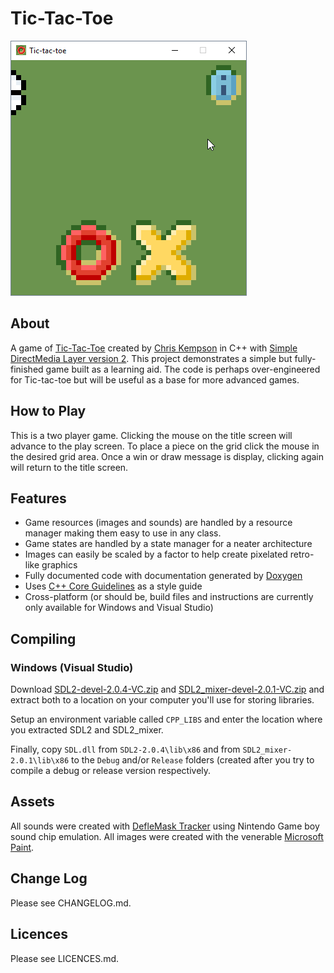 # Tic-Tac-Toe
![Animated capture of game window](game_window_capture.gif)

## About
A game of [Tic-Tac-Toe](https://en.wikipedia.org/wiki/Tic-tac-toe) created by [Chris Kempson](http://chriskempson.com/) in C++ with [Simple DirectMedia Layer version 2](https://www.libsdl.org/). This project demonstrates a simple but fully-finished game built as a learning aid. The code is perhaps over-engineered for Tic-tac-toe but will be useful as a base for more advanced games.

## How to Play
This is a two player game. Clicking the mouse on the title screen will advance to the play screen. To place a piece on the grid click the mouse in the desired grid area. Once a win or draw message is display, clicking again will return to the title screen.

## Features
- Game resources (images and sounds) are handled by a resource manager making them easy to use in any class.
- Game states are handled by a state manager for a neater architecture
- Images can easily be scaled by a factor to help create pixelated retro-like graphics
- Fully documented code with documentation generated by [Doxygen](http://doxygen.org)  
- Uses [C++ Core Guidelines](http://isocpp.github.io/CppCoreGuidelines/CppCoreGuidelines) as a style guide
- Cross-platform (or should be, build files and instructions are currently only available for Windows and Visual Studio)

## Compiling

### Windows (Visual Studio)
Download [SDL2-devel-2.0.4-VC.zip](https://www.libsdl.org/release/SDL2-devel-2.0.4-VC.zip) and [SDL2_mixer-devel-2.0.1-VC.zip](https://www.libsdl.org/projects/SDL_mixer/release/SDL2_mixer-devel-2.0.1-VC.zip) and extract both to a location on your computer you'll use for storing libraries.

Setup an environment variable called `CPP_LIBS` and enter the location where you extracted SDL2 and SDL2_mixer.

Finally, copy `SDL.dll` from `SDL2-2.0.4\lib\x86` and from `SDL2_mixer-2.0.1\lib\x86` to the `Debug` and/or `Release` folders (created after you try to compile a debug or release version respectively.

## Assets
All sounds were created with [DefleMask Tracker](http://deflemask.com/) using Nintendo Game boy sound chip emulation. All images were created with the venerable [Microsoft Paint](https://en.wikipedia.org/wiki/Microsoft_Paint).

## Change Log
Please see CHANGELOG.md.

## Licences
Please see LICENCES.md.